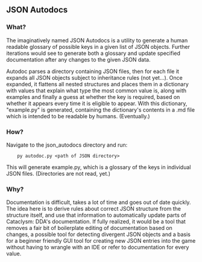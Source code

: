 ## JSON Autodocs

### What?
The imaginatively named JSON Autodocs is a utility to generate a human readable glossary of possible keys in a given list of JSON objects.  Further iterations would see to generate both a glossary and update specified documentation after any changes to the given JSON data. 

Autodoc parses a directory containing JSON files, then for each file it expands all JSON objects subject to inheritance rules (not yet...).  Once expanded, it flattens all nested structures and places them in a dictionary with values that explain what type the most common value is, along with examples and finally a guess at whether the key is required, based on whether it appears every time it is eligible to appear.  With this dictionary, "example.py" is generated, containing the dictionary's contents in a .md file which is intended to be readable by humans. (Eventually.)

### How?

Navigate to the json_autodocs directory and run:
```
    py autodoc.py <path of JSON directory> 
```

This will generate example.py, which is a glossary of the keys in individual JSON files.  (Directories are not read, yet.)


### Why?

Documentation is difficult, takes a lot of time and goes out of date quickly.  The idea here is to derive rules about correct JSON structure from the structure itself, and use that information to automatically update parts of Cataclysm: DDA's documentation.   If fully realized, it would be a tool that removes a fair bit of boilerplate editing of documentation based on changes, a possible tool for detecting divergent JSON objects and a basis for a beginner friendly GUI tool for creating new JSON entries into the game without having to wrangle with an IDE or refer to documentation for every value.  
